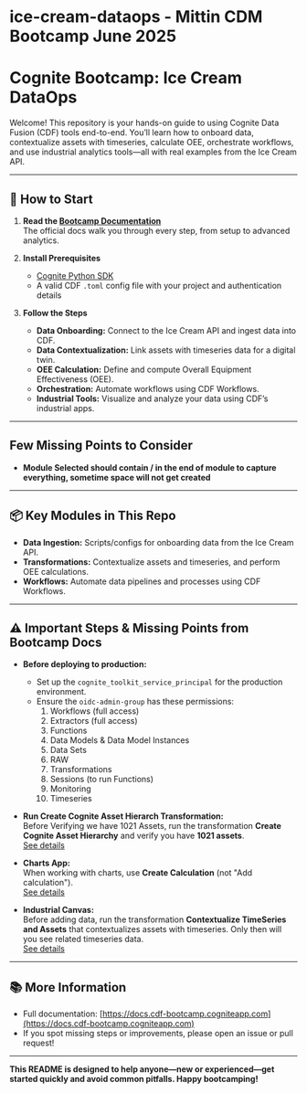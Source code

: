 # ice-cream-dataops - Mittin CDM Bootcamp June 2025


# Cognite Bootcamp: Ice Cream DataOps

Welcome! This repository is your hands-on guide to using Cognite Data Fusion (CDF) tools end-to-end. You’ll learn how to onboard data, contextualize assets with timeseries, calculate OEE, orchestrate workflows, and use industrial analytics tools—all with real examples from the Ice Cream API.

---

## 🚀 How to Start

1. **Read the [Bootcamp Documentation](https://docs.cdf-bootcamp.cogniteapp.com)**  
   The official docs walk you through every step, from setup to advanced analytics.

2. **Install Prerequisites**
   - [Cognite Python SDK](https://cognite-sdk-python.readthedocs-hosted.com/en/latest/)
   - A valid CDF `.toml` config file with your project and authentication details

3. **Follow the Steps**
   - **Data Onboarding:** Connect to the Ice Cream API and ingest data into CDF.
   - **Data Contextualization:** Link assets with timeseries data for a digital twin.
   - **OEE Calculation:** Define and compute Overall Equipment Effectiveness (OEE).
   - **Orchestration:** Automate workflows using CDF Workflows.
   - **Industrial Tools:** Visualize and analyze your data using CDF’s industrial apps.

---
## Few Missing Points to Consider 
- **Module Selected should contain / in the end of module to capture everything, sometime space will not get created**
---

## 📦 Key Modules in This Repo

- **Data Ingestion:** Scripts/configs for onboarding data from the Ice Cream API.
- **Transformations:** Contextualize assets and timeseries, and perform OEE calculations.
- **Workflows:** Automate data pipelines and processes using CDF Workflows.

---

## ⚠️ Important Steps & Missing Points from Bootcamp Docs

- **Before deploying to production:**
  - Set up the `cognite_toolkit_service_principal` for the production environment.
  - Ensure the `oidc-admin-group` has these permissions:
    1. Workflows (full access)
    2. Extractors (full access)
    3. Functions
    4. Data Models & Data Model Instances
    5. Data Sets
    6. RAW
    7. Transformations
    8. Sessions (to run Functions)
    9. Monitoring
    10. Timeseries

- **Run Create Cognite Asset Hierarch Transformation:**  
  Before Verifying we have 1021 Assets, run the transformation **Create Cognite Asset Hierarchy** and verify you have **1021 assets**.  
  [See details](https://docs.cdf-bootcamp.cogniteapp.com/content/data_modeling/gitHub_prod/#verify-in-the-ui)

- **Charts App:**  
  When working with charts, use **Create Calculation** (not "Add calculation").  
  [See details](https://docs.cdf-bootcamp.cogniteapp.com/content/industrial_tools/visualize_and_validate_data_in_charts/#exercise)

- **Industrial Canvas:**  
  Before adding data, run the transformation **Contextualize TimeSeries and Assets** that contextualizes assets with timeseries. Only then will you see related timeseries data.  
  [See details](https://docs.cdf-bootcamp.cogniteapp.com/content/industrial_tools/industrial_canvas/#create-an-industrial-canvas)

---

## 📚 More Information

- Full documentation: [https://docs.cdf-bootcamp.cogniteapp.com](https://docs.cdf-bootcamp.cogniteapp.com)
- If you spot missing steps or improvements, please open an issue or pull request!

---

**This README is designed to help anyone—new or experienced—get started quickly and avoid common pitfalls. Happy bootcamping!**
